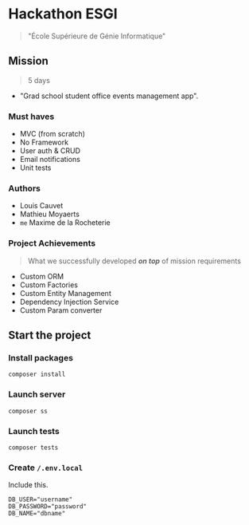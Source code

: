 # Hackathon ESGI
> "École Supérieure de Génie Informatique"

## Mission
> 5 days
- "Grad school student office events management app".

### Must haves
- MVC (from scratch)
- No Framework
- User auth & CRUD
- Email notifications
- Unit tests

### Authors
- Louis Cauvet
- Mathieu Moyaerts
- ``me`` Maxime de la Rocheterie

### Project Achievements 
> What we successfully developed ***on top*** of mission requirements
- Custom ORM
- Custom Factories
- Custom Entity Management
- Dependency Injection Service
- Custom Param converter

## Start the project

### Install packages

```shell
composer install
```

### Launch server

```shell
composer ss
```

### Launch tests

```shell
composer tests
```

### Create ``/.env.local``

Include this.
```dotenv
DB_USER="username"
DB_PASSWORD="password"
DB_NAME="dbname"
```

